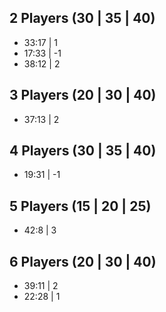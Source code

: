 ## 2 Players (30 | 35 | 40)

- 33:17 | 1
- 17:33 | -1
- 38:12 | 2

## 3 Players (20 | 30 | 40)

- 37:13 | 2

## 4 Players (30 | 35 | 40)

- 19:31 | -1

## 5 Players (15 | 20 | 25)

- 42:8 | 3

## 6 Players (20 | 30 | 40)

- 39:11 | 2
- 22:28 | 1
